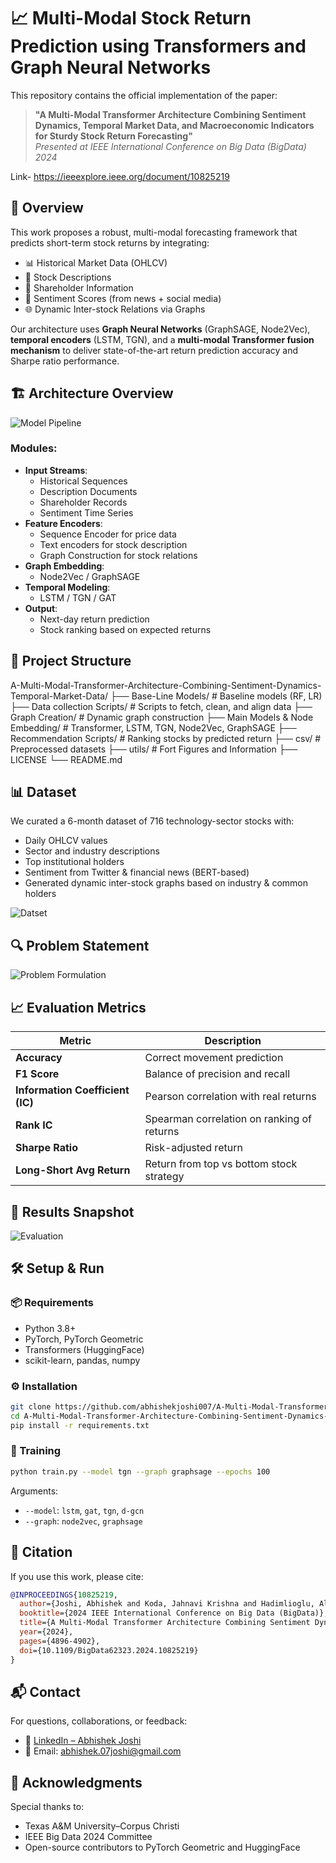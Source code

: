 # 📈 Multi-Modal Stock Return Prediction using Transformers and Graph Neural Networks

This repository contains the official implementation of the paper:

> **"A Multi-Modal Transformer Architecture Combining Sentiment Dynamics, Temporal Market Data, and Macroeconomic Indicators for Sturdy Stock Return Forecasting"**  
> _Presented at IEEE International Conference on Big Data (BigData) 2024_

Link- https://ieeexplore.ieee.org/document/10825219

## 🧠 Overview

This work proposes a robust, multi-modal forecasting framework that predicts short-term stock returns by integrating:

- 📊 Historical Market Data (OHLCV)
- 📃 Stock Descriptions
- 🧾 Shareholder Information
- 💬 Sentiment Scores (from news + social media)
- 🌐 Dynamic Inter-stock Relations via Graphs

Our architecture uses **Graph Neural Networks** (GraphSAGE, Node2Vec), **temporal encoders** (LSTM, TGN), and a **multi-modal Transformer fusion mechanism** to deliver state-of-the-art return prediction accuracy and Sharpe ratio performance.



## 🏗️ Architecture Overview

![Model Pipeline](./utils/Model_Architecture.png)

### Modules:
- **Input Streams**:
  - Historical Sequences
  - Description Documents
  - Shareholder Records
  - Sentiment Time Series
- **Feature Encoders**:
  - Sequence Encoder for price data
  - Text encoders for stock description
  - Graph Construction for stock relations
- **Graph Embedding**:
  - Node2Vec / GraphSAGE
- **Temporal Modeling**:
  - LSTM / TGN / GAT
- **Output**:
  - Next-day return prediction
  - Stock ranking based on expected returns



## 📂 Project Structure

A-Multi-Modal-Transformer-Architecture-Combining-Sentiment-Dynamics-Temporal-Market-Data/
├── Base-Line Models/                 # Baseline models (RF, LR)
├── Data collection Scripts/         # Scripts to fetch, clean, and align data
├── Graph Creation/                  # Dynamic graph construction
├── Main Models & Node Embedding/   # Transformer, LSTM, TGN, Node2Vec, GraphSAGE
├── Recommendation Scripts/         # Ranking stocks by predicted return
├── csv/                             # Preprocessed datasets
├── utils/                           # Fort Figures and Information
├── LICENSE
└── README.md




## 📊 Dataset

We curated a 6-month dataset of 716 technology-sector stocks with:

- Daily OHLCV values
- Sector and industry descriptions
- Top institutional holders
- Sentiment from Twitter & financial news (BERT-based)
- Generated dynamic inter-stock graphs based on industry & common holders

![Datset](./utils/dataset.png)



## 🔍 Problem Statement

![Problem Formulation](./utils/pf.png)


## 📈 Evaluation Metrics

| Metric                  | Description                                      |
|-------------------------|--------------------------------------------------|
| **Accuracy**            | Correct movement prediction                     |
| **F1 Score**            | Balance of precision and recall                 |
| **Information Coefficient (IC)** | Pearson correlation with real returns       |
| **Rank IC**             | Spearman correlation on ranking of returns      |
| **Sharpe Ratio**        | Risk-adjusted return                            |
| **Long-Short Avg Return** | Return from top vs bottom stock strategy      |

## 🧪 Results Snapshot

![Evaluation](./utils/metrics.png)

## 🛠️ Setup & Run

### 📦 Requirements

- Python 3.8+
- PyTorch, PyTorch Geometric
- Transformers (HuggingFace)
- scikit-learn, pandas, numpy

### ⚙️ Installation

```bash
git clone https://github.com/abhishekjoshi007/A-Multi-Modal-Transformer-Architecture-Combining-Sentiment-Dynamics-Temporal-Market-Data
cd A-Multi-Modal-Transformer-Architecture-Combining-Sentiment-Dynamics-Temporal-Market-Data
pip install -r requirements.txt
````

### 🚀 Training

```bash
python train.py --model tgn --graph graphsage --epochs 100
```

Arguments:

* `--model`: `lstm`, `gat`, `tgn`, `d-gcn`
* `--graph`: `node2vec`, `graphsage`

## 📌 Citation

If you use this work, please cite:

```bibtex
@INPROCEEDINGS{10825219,
  author={Joshi, Abhishek and Koda, Jahnavi Krishna and Hadimlioglu, Alihan},
  booktitle={2024 IEEE International Conference on Big Data (BigData)}, 
  title={A Multi-Modal Transformer Architecture Combining Sentiment Dynamics, Temporal Market Data, and Macroeconomic Indicators for Sturdy Stock Return Forecasting}, 
  year={2024},
  pages={4896-4902},
  doi={10.1109/BigData62323.2024.10825219}
}
```

## 📬 Contact

For questions, collaborations, or feedback:

* 💼 [LinkedIn – Abhishek Joshi](https://www.linkedin.com/in/abhishek-joshi-510b68151/)
* 📧 Email: [abhishek.07joshi@gmail.com](mailto:abhishek.07joshi@gmail.com)

## 🙏 Acknowledgments

Special thanks to:

* Texas A\&M University–Corpus Christi
* IEEE Big Data 2024 Committee
* Open-source contributors to PyTorch Geometric and HuggingFace

